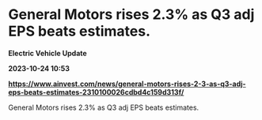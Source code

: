# General Motors rises 2.3% as Q3 adj EPS beats estimates.
**Electric Vehicle Update**

**2023-10-24 10:53**

**https://www.ainvest.com/news/general-motors-rises-2-3-as-q3-adj-eps-beats-estimates-2310100026cdbd4c159d313f/**

General Motors rises 2.3% as Q3 adj EPS beats estimates.